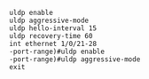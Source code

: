 	  uldp enable
	  uldp aggressive-mode
	  uldp hello-interval 15
	  uldp recovery-time 60
	  int ethernet 1/0/21-28
	  -port-range)#uldp enable
	  -port-range)#uldp aggressive-mode
	  exit